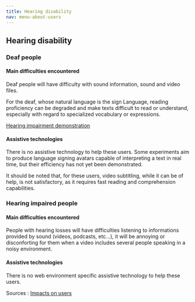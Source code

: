 ```yaml
---
title: Hearing disability
nav: menu-about-users
---
```


## Hearing disability

### Deaf people

#### Main difficulties encountered

Deaf people will have difficulty with sound information, sound and video files.

For the deaf, whose natural language is the sign Language, reading proficiency can be degraded and make texts difficult to read or understand, especially with regard to specialized vocabulary or expressions.

[Hearing impairment demonstration](https://atalan.fr/agissons/en/malentendance.html)

#### Assistive technologies

There is no assistive technology to help these users. Some experiments aim to produce language signing avatars capable of interpreting a text in real time, but their efficiency has not yet been demonstrated.

It should be noted that, for these users, video subtitling, while it can be of help, is not satisfactory, as it requires fast reading and comprehension capabilities.

### Hearing impaired people

#### Main difficulties encountered

People with hearing losses will have difficulties listening to informations provided by sound (videos, podcasts, etc...), it will be annoying or disconforting for them when a video includes several people speaking in a noisy environment.

#### Assistive technologies

There is no web environment specific assistive technology to help these users.

Sources : [Impacts on users](https://github.com/DISIC/guide-impacts_utilisateurs)
